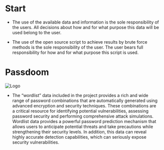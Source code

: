 # Start

- The use of the available data and information is the sole responsibility of the users. All decisions about how and for what purpose this data will be used belong to the user.

- The use of the open source script to achieve results by brute force methods is the sole responsibility of the user. The user bears full responsibility for how and for what purpose this script is used.

# Passdoom

![Logo](https://gcdnb.pbrd.co/images/BMHc1dlzPVf4.png?o=1)

- The “wordlist” data included in the project provides a rich and wide range of password combinations that are automatically generated using advanced encryption and security techniques. These combinations are a critical resource for identifying potential vulnerabilities, assessing password security and performing comprehensive attack simulations. Wordlist data provides a powerful password prediction mechanism that allows users to anticipate potential threats and take precautions while strengthening their security levels. In addition, this data can reveal highly accurate detection capabilities, which can seriously expose security vulnerabilities.

